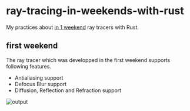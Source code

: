 # ray-tracing-in-weekends-with-rust 
My practices about [in 1 weekend](http://in1weekend.blogspot.com/) ray tracers with Rust.

## first weekend
The ray tracer which was developped in the first weekend supports following features.

* Antialiasing support
* Defocus Blur support
* Diffusion, Reflection and Refraction support

![output]("https://raw.githubusercontent.com/ar90n/ray-tracing-in-weekends-with-rust/main/assets/output_firest_weekend.jpg")